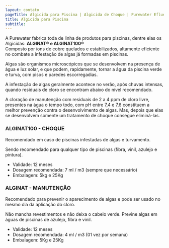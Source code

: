 ```yaml
---
layout: contato
pageTitle: Algicida para Piscina | Algicida de Choque | Purewater Efluentes 
title: Algicida para Piscina
subtitle: 
---
```


A Purewater fabrica toda de linha de produtos para piscinas, dentre elas os Algicidas: **ALGINAT® e ALGINAT100®**  
Composto por íons de cobre quelados e estabilizados, altamente eficiente no combate a infestação de algas já formadas em piscinas.

Algas são organismos microscópicos que se desenvolvem na presença de água e luz solar, e que podem, rapidamente, tornar a água da piscina verde e turva, com pisos e paredes escorregadias.

A infestação de algas geralmente acontece no verão, após chuvas intensas, quando residuais de cloro se encontram abaixo do nível recomendado.

A cloração de manutenção com residuais de 2 a 4 ppm de cloro livre, presentes na água o tempo todo, com pH entre 7,4 e 7,6 constituem a melhor prevenção contra o desenvolvimento de algas. Mas, depois que elas se desenvolvem somente um tratamento de choque consegue eliminá-las.

### **ALGINAT100 - CHOQUE**


Recomendado em caso de piscinas infestadas de algas e turvamento.

Sendo recomendado para qualquer tipo de piscinas (fibra, vinil, azulejo e pintura).

- Validade: 12 meses
- Dosagem recomendada: 7 ml / m3 (sempre que necessário)
- Embalagem: 5kg e 25Kg


### **ALGINAT - MANUTENÇÃO**

Recomendado para prevenir o aparecimento de algas e pode ser usado no mesmo dia da aplicação do cloro.

Não mancha revestimentos e não deixa o cabelo verde. Previne algas em águas de piscinas de azulejo, fibra e vinil.

- Validade: 12 meses
- Dosagem recomendada: 4 ml / m3 (01 vez por semana)
- Embalagem: 5Kg e 25Kg






